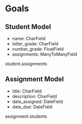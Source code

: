# Goals


## Student Model
- name: CharField
- letter_grade: CharField
- number_grade: FloatField
- assignments: ManyToManyField

student.assignments


## Assignment Model
- title: CharField
- description: CharField
- date_assigned: DateField
- date_due: DateField

assignment.students